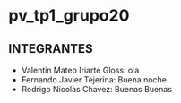 # pv_tp1_grupo20

## INTEGRANTES

- Valentin Mateo Iriarte Gloss: ola
- Fernando Javier Tejerina: Buena noche
- Rodrigo Nicolas Chavez: Buenas Buenas
